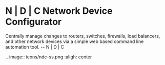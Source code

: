 # N | D | C Network Device Configurator
Centrally manage changes to routers, switches, firewalls, load balancers, and other network devices via a simple web based command line automation tool. -- N | D | C

.. image:: icons/ndc-ss.png
     :aligh: center

